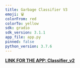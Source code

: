 ```yaml
---
title: Garbage Classifier V3
emoji: 🗑
colorFrom: red
colorTo: yellow
sdk: gradio
sdk_version: 3.1.1
app_file: app.py
pinned: false
python_version: 3.7.6
---
```

[**LINK FOR THE APP: Classifier_v2**](https://huggingface.co/spaces/Dinoking/Garbage-Classifier-V3)

